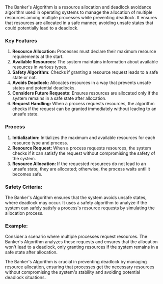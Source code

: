 The Banker's Algorithm is a resource allocation and deadlock avoidance algorithm used in operating systems to manage the allocation of multiple resources among multiple processes while preventing deadlock. It ensures that resources are allocated in a safe manner, avoiding unsafe states that could potentially lead to a deadlock.

### Key Features
1. **Resource Allocation:** Processes must declare their maximum resource requirements at the start.
2. **Available Resources:** The system maintains information about available resources in various types.
3. **Safety Algorithm:** Checks if granting a resource request leads to a safe state or not.
4. **Avoids Deadlock:** Allocates resources in a way that prevents unsafe states and potential deadlocks.
5. **Considers Future Requests:** Ensures resources are allocated only if the system remains in a safe state after allocation.
6. **Request Handling:** When a process requests resources, the algorithm checks if the request can be granted immediately without leading to an unsafe state.

### Process
1. **Initialization:** Initializes the maximum and available resources for each resource type and process.
2. **Resource Request:** When a process requests resources, the system checks if it can satisfy the request without compromising the safety of the system.
3. **Resource Allocation:** If the requested resources do not lead to an unsafe state, they are allocated; otherwise, the process waits until it becomes safe.

### Safety Criteria:
The Banker's Algorithm ensures that the system avoids unsafe states, where deadlock may occur. It uses a safety algorithm to analyze if the system can safely satisfy a process's resource requests by simulating the allocation process.

### Example:

Consider a scenario where multiple processes request resources. The Banker's Algorithm analyzes these requests and ensures that the allocation won't lead to a deadlock, only granting resources if the system remains in a safe state after allocation.

The Banker's Algorithm is crucial in preventing deadlock by managing resource allocation, ensuring that processes get the necessary resources without compromising the system's stability and avoiding potential deadlock situations.
